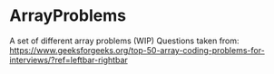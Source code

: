 # ArrayProblems
A set of different array problems (WIP) 
Questions taken from: 
https://www.geeksforgeeks.org/top-50-array-coding-problems-for-interviews/?ref=leftbar-rightbar
